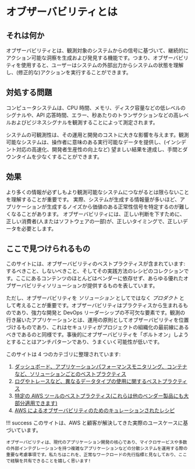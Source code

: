 # オブザーバビリティとは

## それは何か

オブザーバビリティとは、観測対象のシステムからの信号に基づいて、継続的にアクション可能な洞察を生成および発見する機能です。つまり、オブザーバビリティを使用すると、ユーザーはシステムの外部出力からシステムの状態を理解し、(修正的な)アクションを実行することができます。

## 対処する問題

コンピュータシステムは、CPU 時間、メモリ、ディスク容量などの低レベルのシグナルや、API 応答時間、エラー、秒あたりのトランザクションなどの高レベルおよびビジネスシグナルを観測することによって測定されます。

システムの可観測性は、その運用と開発のコストに大きな影響を与えます。観測可能なシステムは、操作者に意味のある実行可能なデータを提供し、(インシデント対応の高速化、開発者生産性の向上など) 望ましい結果を達成し、手間とダウンタイムを少なくすることができます。

## 効果

より多くの情報が必ずしもより観測可能なシステムにつながるとは限らないことを理解することが重要です。
実際、システムが生成する情報量が多いほど、アプリケーションが生成するノイズから価値のある正常性信号を特定するのが難しくなることがあります。
オブザーバビリティには、正しい判断を下すために、正しい消費者(人またはソフトウェアの一部)が、正しいタイミングで、正しいデータを必要とします。

## ここで見つけられるもの

このサイトには、オブザーバビリティのベストプラクティスが含まれています: するべきこと、しないべきこと、そしてその実践方法のレシピのコレクションです。ここにあるコンテンツのほとんどはベンダーに依存せず、あらゆる優れたオブザーバビリティソリューションが提供するものを表しています。 

ただし、オブザーバビリティを *ソリューション* としてではなく *プロダクト* として考えることが重要です。オブザーバビリティはプラクティスから生まれるものであり、強力な開発と DevOps リーダーシップの不可欠な要素です。観測の行き届いたアプリケーションとは、運用の原則としてオブザーバビリティを位置づけるものであり、これはセキュリティがプロジェクトの組織化の最前線にあるべきであるのと同様です。事後的にオブザーバビリティを「ボルトオン」しようとすることはアンチパターンであり、うまくいく可能性が低いです。

このサイトは 4 つのカテゴリに整理されています:

1. [ダッシュボード、アプリケーションパフォーマンスモニタリング、コンテナなど、ソリューションごとのベストプラクティス](https://aws-observability.github.io/observability-best-practices/guides/)
2. [ログやトレースなど、異なるデータタイプの使用に関するベストプラクティス](https://aws-observability.github.io/observability-best-practices/signals/logs/)
3. [特定の AWS ツールのベストプラクティス(これらは他のベンダー製品にも大部分適用できます)](https://aws-observability.github.io/observability-best-practices/tools/cloudwatch_agent/)
4. [AWS によるオブザーバビリティのためのキュレーションされたレシピ](https://aws-observability.github.io/observability-best-practices/recipes/)

!!! success
	このサイトは、AWS と顧客が解決してきた実際のユースケースに基づいています。
	
	オブザーバビリティは、現代のアプリケーション開発の核心であり、マイクロサービスや多数の外部インテグレーションを持つ複雑なアプリケーションなどの分散システムを運用する際の重要な考慮事項です。私たちはこれを、正常なワークロードの先行指標と見なしており、ここで経験を共有できることを嬉しく思います!
